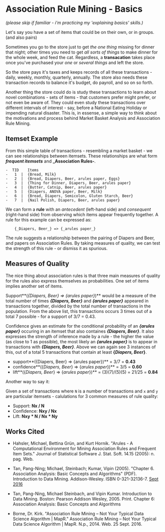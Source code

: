 # Association Rule Mining - Basics

_(please skip if familiar - i'm practicing my 'explaining basics' skills.)_

Let's say you have a set of items that could be on their own, or in groups. (and also pairs)

Sometimes you go to the store just to get _the one thing_ missing for dinner that night; other times you need to get _all sorts of things_ to make dinner for the whole week, and feed the cat. Regardless, a **transacation** takes place once you've purchased your _one_ or _several things_ and left the store. 

So the store pays it's taxes and keeps records of all these transactions - daily, weekly, monthly, quarterly, annually. The store also needs these transaction records to balance it's budget, do payroll, and so on so forth.

Another thing the store could do is study these transactions to learn about novel combinations - sets of items - that customers prefer might prefer, or not even be aware of. They could even study these transactions over different intervals of interest - say, before a National Eating Holiday or impending natural disaster. This is, in essense, a simple way to think about the motivations and process behind Market Basket Analysis and Association Rule Mining.

## Itemset Example

From this simple table of transactions - resembling a market basket - we can see relationships between itemsets. These relationships are what form **_frequent itemsets_** and **_Association Rules-**.

```
-  TID    Items
-   1  |  {Bread, Milk}
-   2  |  {Bread, Diapers, Beer, arules paper, Eggs}
-   3  |  {Thing for Dinner, Diapers, Beer, arules paper}
-   4  |  {Butter, Catnip, Beer, arules paper}
-   5  |  {Diapers, ANOVA paper, Beer, Milk}
-   6  |  {Bread, Diapers, Semicolon, Gluten Starch, Beer}
-   7  |  {Nail Polish, Diapers, Beer, arules paper}
```

We can form a **rule** with an _antecedent_ (left-hand side) and _consequent_ (right-hand side) from observing which items appear frequently together. A rule for this example can be expressed as:

		{_Diapers, Beer_} => {_arules paper_}

The rule suggests a relationship between the pairing of Diapers and Beer, and papers on Association Rules. By taking measures of quality, we can test the strength of this rule - or dismiss it as spurious. 

## Measures of Quality

The nice thing about association rules is that three main measures of quality for the rules also express themselves as probabilities. One set of items implies another set of items.

Support**(_{Diapers, Beer} => {arules paper}_)** would be a measure of the total number of times **_{Diapers, Beer}_** and **_{arules paper}_** appeared in transactions together, divided by the total number of transactions in the population. From the above list, this transactions occurs 3 times out of a total 7 possible - for a support of 3/7 = 0.43.

Confidence gives an estimate for the conditional probability of an **_{arules paper}_** occuring in an itemset that also containes **_{Diapers, Beer}_**. It also expresses the strength of inference made by a rule - the higher the value (as close to 1 as possible), the most likely an **_{arules paper}_** is to appear in transactions with **_{Diapers, Beer}_**. Above we can again see 3 instances of this, out of a total 5 transactions that contain at least **{_Diapers, Beer_}**.

- support**({Diapers, Beer} => {arules paper})**         	= 3/7 = **0.43**
- confidence**({_Diapers, Beer_} => {_arules paper_})**  	= 3/5 = **0.60**
- lift**({_Diapers, Beer_} => {_arules paper_})**        	= (3)(7)/(5)(5) = 21/25 = **0.84**

Another way to say it:

Given a set of transactions where `N` is a number of transactions and `x` and `y` are particular itemsets - calulations for 3 common measures of rule quality:

- Support:    **Nx / N**
- Confidence: **Nxy / Nx**
- Lift:       **Nxy * N / Nx * Ny**

## Works Cited

- Hahsler, Michael, Bettina Grün, and Kurt Hornik. "Arules - A Computational Environment for Mining Association Rules and Frequent Item Sets." Journal of Statistical Software J. Stat. Soft. 14.15 (2005): n. pag. Web.

-  Tan, Pang-Ning; Michael, Steinbach; Kumar, Vipin (2005). "Chapter 6. Association Analysis: Basic Concepts and Algorithms" (PDF). Introduction to Data Mining. Addison-Wesley. ISBN 0-321-32136-7. [Sept 2016](https://www-users.cs.umn.edu/~kumar/dmbook/ch6.pdf)

- Tan, Pang-Ning, Michael Steinbach, and Vipin Kumar. Introduction to Data Mining. Boston: Pearson Addison Wesley, 2005. Print. Chapter 6: Association Analysis: Basic Concepts and Algorithms

- Borne, Dr. Kirk. "Association Rule Mining – Not Your Typical Data Science Algorithm | MapR." Association Rule Mining – Not Your Typical Data Science Algorithm | MapR. N.p., 2014. Web. 25 Sept. 2016.